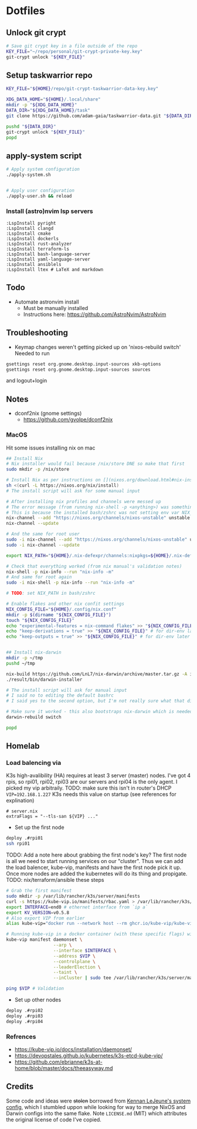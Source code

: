 # Dotfiles

## Unlock git crypt

```bash
# Save git crypt key in a file outside of the repo
KEY_FILE="~/repo/personal/git-crypt-private-key.key"
git-crypt unlock "${KEY_FILE}"
```

## Setup taskwarrior repo

```bash
KEY_FILE="${HOME}/repo/git-crypt-taskwarrior-data-key.key"

XDG_DATA_HOME="${HOME}/.local/share"
mkdir -p "${XDG_DATA_HOME}"
DATA_DIR="${XDG_DATA_HOME}/task"
git clone https://github.com/adam-gaia/taskwarrior-data.git "${DATA_DIR}"

pushd "${DATA_DIR}"
git-crypt unlock "${KEY_FILE}"
popd
```

## apply-system script

```bash
# Apply system configuration
./apply-system.sh


# Apply user configuration
./apply-user.sh && reload

```

### Install (astro)nvim lsp servers

```vim
:LspInstall pyright
:LspInstall clangd
:LspInstall cmake
:LspInstall dockerls
:LspInstall rust-analyzer
:LspInstall terraform-ls
:LspInstall bash-language-server
:LspInstall yaml-language-server
:LspInstall ansiblels
:LspInstall ltex # LaTeX and markdown
```

## Todo

- Automate astronvim install
  - Must be manually installed
  - Instructions here: https://github.com/AstroNvim/AstroNvim

## Troubleshooting

- Keymap changes weren't getting picked up on 'nixos-rebuild switch'
  Needed to run

```bash
gsettings reset org.gnome.desktop.input-sources xkb-options
gsettings reset org.gnome.desktop.input-sources sources
```

and logout+login

## Notes

- dconf2nix (gnome settings)
  - https://github.com/gvolpe/dconf2nix

### MacOS

Hit some issues installing nix on mac

```bash
## Install Nix
# Nix installer would fail because /nix/store DNE so make that first
sudo mkdir -p /nix/store

# Install Nix as per instructions on [](nixos.org/download.html#nix-install-macos)
sh <(curl -L https://nixos.org/nix/install)
# The install script will ask for some manual input

# After installing nix profiles and channels were messed up
# The error message (from running nix-shell -p <anything>) was something along the lines of 'nix <nixpkgs> was not found in the nix search path'
# This is because the installed bash/zshrc was not setting env var NIX_PATH or adding any channels
nix-channel --add "https://nixos.org/channels/nixos-unstable" unstable # Note this is the unstable repo, not a set version
nix-channel --update

# And the same for root user
sudo -i nix-channel --add "https://nixos.org/channels/nixos-unstable" unstable # Note this is the unstable repo, not a set version
sudo -i nix-channel --update

export NIX_PATH="${HOME}/.nix-defexpr/channels:nixpkgs=${HOME}/.nix-defexpr/channels/unstable" # Again, unstable repo

# Check that everything worked (from nix manual's validation notes)
nix-shell -p nix-info --run "nix-info -m"
# And same for root again
sudo -i nix-shell -p nix-info --run "nix-info -m"

# TODO: set NIX_PATH in bash/zshrc

# Enable flakes and other nix confit settings
NIX_CONFIG_FILE="${HOME}/.config/nix.conf"
mkdir -p $(dirname "${NIX_CONFIG_FILE}")
touch "${NIX_CONFIG_FILE}"
echo "experimental-features = nix-command flakes" >> "${NIX_CONFIG_FILE}"
echo "keep-derivations = true" >> "${NIX_CONFIG_FILE}" # for dir-env later
echo "keep-outputs = true" >> "${NIX_CONFIG_FILE}" # for dir-env later


## Install nix-darwin
mkdir -p ~/tmp
pushd ~/tmp

nix-build https://github.com/LnL7/nix-darwin/archive/master.tar.gz -A installer
./result/bin/darwin-installer

# The install script will ask for manual input
# I said no to editing the default bashrc
# I said yes to the second option, but I'm not really sure what that did

# Make sure it worked - this also bootstraps nix-darwin which is needed before we can use a nix-darwin flake
darwin-rebuild switch

popd


```

## Homelab

### Load balencing via

K3s high-avalibility (HA) requires at least 3 server (master) nodes. I've got 4 rpis, so rpi01, rpi02, rpi03 are our servers and rpi04 is the only agent.
I picked my vip arbitraily. TODO: make sure this isn't in router's DHCP
`VIP=192.168.1.227`
K3s needs this value on startup (see references for explination)

```
# server.nix
extraFlags = "--tls-san ${VIP} ..."
```

- Set up the first node

```bash
deploy .#rpi01
ssh rpi01
```

TODO: Add a note here about grabbing the first node's key?
The first node is all we need to start running services on our "cluster".
Thus we can add the load balencer, kube-vip, manifests and have the first node pick it up.
Once more nodes are added the kubernetes will do its thing and propigate.
TODO: nix/terraform/ansible these steps

```bash
# Grab the first manifest
sudo mkdir -p /var/lib/rancher/k3s/server/manifests
curl -s https://kube-vip.io/manifests/rbac.yaml > /var/lib/rancher/k3s/server/manifests/kube-vip-rbac.yaml
export INTERFACE=end0 # ethernet interface from `ip a`
export KV_VERSION=v0.5.8
# Also export VIP from earlier
alias kube-vip="docker run --network host --rm ghcr.io/kube-vip/kube-vip:$KVVERSION"

# Running kube-vip in a docker container (with these specific flags) will generate the other manfest
kube-vip manifest daemonset \
                  --arp \
                  --interface $INTERFACE \
                  --address $VIP \
                  --controlplane \
                  --leaderElection \
                  --taint \
                  --inCluster | sudo tee /var/lib/rancher/k3s/server/manifests/kube-vip.yaml

ping $VIP # Validation
```

- Set up other nodes

```bash
deploy .#rpi02
deploy .#rpi03
deploy .#rpi04
```

### Refrences

- https://kube-vip.io/docs/installation/daemonset/
- https://devopstales.github.io/kubernetes/k3s-etcd-kube-vip/
- https://github.com/ebrianne/k3s-at-home/blob/master/docs/theeasyway.md

## Credits

Some code and ideas were ~~stolen~~ borrowed from [Kennan LeJeune's system config](https://github.com/kclejeune/system), which I stumbled uppon
while looking for way to merge NixOS and Darwin configs into the same flake. Note `LICENSE.md` (MIT) which attributes the original license of code I've copied.
